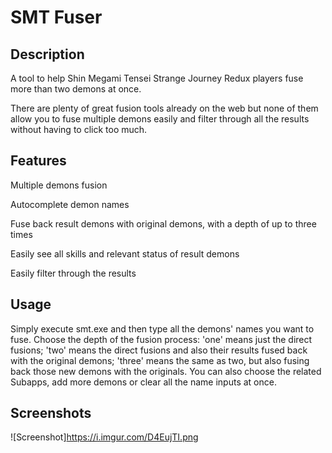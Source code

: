 # SMT Fuser

## Description

A tool to help Shin Megami Tensei Strange Journey Redux players fuse more than two demons at once.

There are plenty of great fusion tools already on the web but none of them allow you to fuse multiple demons easily and filter through all the results without having to click too much.

## Features

Multiple demons fusion

Autocomplete demon names

Fuse back result demons with original demons, with a depth of up to three times

Easily see all skills and relevant status of result demons

Easily filter through the results


## Usage

Simply execute smt.exe and then type all the demons' names you want to fuse. Choose the depth of the fusion process: 'one' means just the direct fusions; 'two' means the direct fusions and also their results fused back with the original demons; 'three' means the same as two, but also fusing back those new demons with the originals. You can also choose the related Subapps, add more demons or clear all the name inputs at once.

## Screenshots

![Screenshot]https://i.imgur.com/D4EujTI.png
